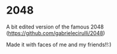 # 2048
A bit edited version of the famous 2048 (https://github.com/gabrielecirulli/2048)

Made it with faces of me and my friends!!:)
